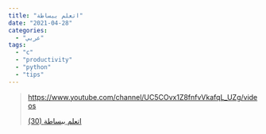 ```yaml
---
title: "اتعلم ببساطة"
date: "2021-04-28"
categories:
  - "عربي"
tags:
  - "c"
  - "productivity"
  - "python"
  - "tips"
---
```


> https://www.youtube.com/channel/UC5COvx1Z8fnfvVkafqL_UZg/videos
>
> [(30) اتعلم ببساطة ](https://www.youtube.com/channel/UC5COvx1Z8fnfvVkafqL_UZg/videos)
